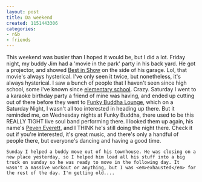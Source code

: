 ```yaml
---
layout: post
title: Da weekend
created: 1151443306
categories:
- r&b
- friends
---
```

This weekend was busier than I hoped it would be, but I did a lot. Friday night, my buddy Jim had a 'movie in the park' party in his back yard. He got a projector, and showed [Best in Show](http://www.imdb.com/title/tt0218839/) on the side of his garage. Lol, that movie's always hysterical. I've only seen it twice, but nonetheless, it's always hysterical. I saw a bunch of people that I haven't seen since high school, some i've known since [elementary school](http://www.asd4.org/schools/ful/index_ful.html). Crazy. Saturday I went to a karaoke birthday party a friend of mine was having, and ended up cutting out of there before they went to [Funky Buddha Lounge](http://www.funkybuddha.com/), which on a Saturday Night, I wasn't all too interested in heading up there. But it reminded me, on Wednesday nights at Funky Buddha, there used to be this REALLY TIGHT live soul band performing there. I looked them up again, his name's [Peven Everett](http://www.myspace.com/peveneverett), and I THINK he's still doing the night there. Check it out if you're interested, it's great music, and there's only a handful of people there, but everyone's dancing and having a good time.

	Sunday I helped a buddy move out of his townhouse. He was closing on a new place yesterday, so I helped him load all his stuff into a big truck on sunday so he was ready to move in the following day. It wasn't a massive workout or anything, but I was <em>exhausted</em> for the rest of the day. I'm getting old....

